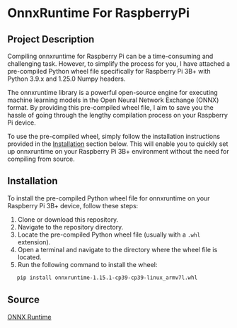 
# OnnxRuntime For RaspberryPi

## Project Description

Compiling onnxruntime for Raspberry Pi can be a time-consuming and challenging task. However, to simplify the process for you, I have attached a pre-compiled Python wheel file specifically for Raspberry Pi 3B+ with Python 3.9.x and 1.25.0 Numpy headers.

The onnxruntime library is a powerful open-source engine for executing machine learning models in the Open Neural Network Exchange (ONNX) format. By providing this pre-compiled wheel file, I aim to save you the hassle of going through the lengthy compilation process on your Raspberry Pi device.

To use the pre-compiled wheel, simply follow the installation instructions provided in the [Installation](#installation) section below. This will enable you to quickly set up onnxruntime on your Raspberry Pi 3B+ environment without the need for compiling from source.

## Installation

To install the pre-compiled Python wheel file for onnxruntime on your Raspberry Pi 3B+ device, follow these steps:

1. Clone or download this repository.
2. Navigate to the repository directory.
3. Locate the pre-compiled Python wheel file (usually with a `.whl` extension).
4. Open a terminal and navigate to the directory where the wheel file is located.
5. Run the following command to install the wheel:

```bash
   pip install onnxruntime-1.15.1-cp39-cp39-linux_armv7l.whl
```

## Source
[ONNX Runtime](https://github.com/microsoft/onnxruntime)
